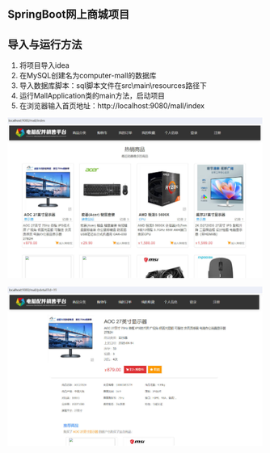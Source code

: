 ## SpringBoot网上商城项目  
## 导入与运行方法
1.  将项目导入idea
2.  在MySQL创建名为computer-mall的数据库
3.  导入数据库脚本：sql脚本文件在src\main\resources路径下
4.  运行MallApplication类的main方法，启动项目
5.  在浏览器输入首页地址：http://localhost:9080/mall/index 
  
![首页](src/main/webapp/images/index.jpg)
  
![详情](src/main/webapp/images/detail.jpg)

